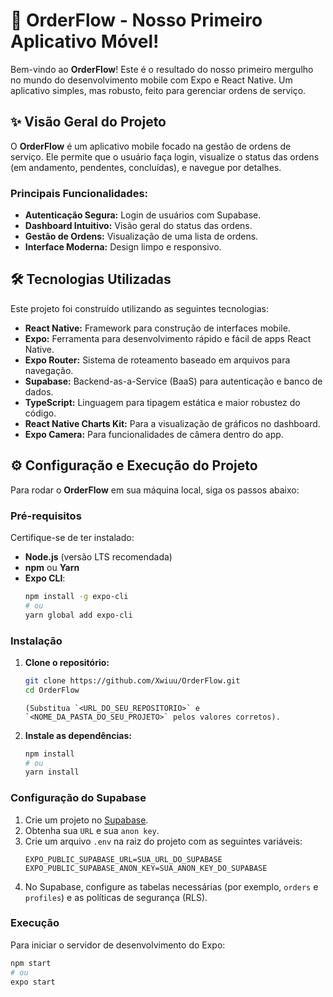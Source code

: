 # 🚀 OrderFlow - Nosso Primeiro Aplicativo Móvel!

Bem-vindo ao **OrderFlow**! Este é o resultado do nosso primeiro mergulho no mundo do desenvolvimento mobile com Expo e React Native. Um aplicativo simples, mas robusto, feito para gerenciar ordens de serviço.

## ✨ Visão Geral do Projeto

O **OrderFlow** é um aplicativo mobile focado na gestão de ordens de serviço. Ele permite que o usuário faça login, visualize o status das ordens (em andamento, pendentes, concluídas), e navegue por detalhes.

### Principais Funcionalidades:

- **Autenticação Segura:** Login de usuários com Supabase.
- **Dashboard Intuitivo:** Visão geral do status das ordens.
- **Gestão de Ordens:** Visualização de uma lista de ordens.
- **Interface Moderna:** Design limpo e responsivo.

## 🛠️ Tecnologias Utilizadas

Este projeto foi construído utilizando as seguintes tecnologias:

- **React Native:** Framework para construção de interfaces mobile.
- **Expo:** Ferramenta para desenvolvimento rápido e fácil de apps React Native.
- **Expo Router:** Sistema de roteamento baseado em arquivos para navegação.
- **Supabase:** Backend-as-a-Service (BaaS) para autenticação e banco de dados.
- **TypeScript:** Linguagem para tipagem estática e maior robustez do código.
- **React Native Charts Kit:** Para a visualização de gráficos no dashboard.
- **Expo Camera:** Para funcionalidades de câmera dentro do app.

## ⚙️ Configuração e Execução do Projeto

Para rodar o **OrderFlow** em sua máquina local, siga os passos abaixo:

### Pré-requisitos

Certifique-se de ter instalado:

- **Node.js** (versão LTS recomendada)
- **npm** ou **Yarn**
- **Expo CLI**:
  ```bash
  npm install -g expo-cli
  # ou
  yarn global add expo-cli
  ```

### Instalação

1.  **Clone o repositório:**

    ```bash
    git clone https://github.com/Xwiuu/OrderFlow.git
    cd OrderFlow
    ```

        (Substitua `<URL_DO_SEU_REPOSITORIO>` e `<NOME_DA_PASTA_DO_SEU_PROJETO>` pelos valores corretos).

2.  **Instale as dependências:**
    ```bash
    npm install
    # ou
    yarn install
    ```

### Configuração do Supabase

1.  Crie um projeto no [Supabase](https://supabase.com/).
2.  Obtenha sua `URL` e sua `anon key`.
3.  Crie um arquivo `.env` na raiz do projeto com as seguintes variáveis:
    ```
    EXPO_PUBLIC_SUPABASE_URL=SUA_URL_DO_SUPABASE
    EXPO_PUBLIC_SUPABASE_ANON_KEY=SUA_ANON_KEY_DO_SUPABASE
    ```
4.  No Supabase, configure as tabelas necessárias (por exemplo, `orders` e `profiles`) e as políticas de segurança (RLS).

### Execução

Para iniciar o servidor de desenvolvimento do Expo:

```bash
npm start
# ou
expo start
```

